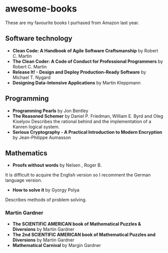 # awesome-books

These are my favourite books I purhased from Amazon last year.

## Software technology

- **Clean Code: A Handbook of Agile Software Craftsmanship** by Robert C. Martin
- **The Clean Coder: A Code of Conduct for Professional Programmers** by Robert C. Martin
- **Release It! - Design and Deploy Production-Ready Software** by Michael T. Nygard
- **Designing Data-Intensive Applications** by Martin Kleppmann

## Programming

- **Programming Pearls** by Jon Bentley
- **The Reasoned Schemer** by Daniel P. Friedman, William E. Byrd and Oleg Kiselyov
Describes the rational behind and the implementation of a Kanren logical system.
- **Serious Cryptography - A Practical Introduction to Modern Encryption** by Jean-Philippe Aumasson

## Mathematics

- **Proofs without words** by Nelsen , Roger B.

It is difficult to acquire the English version so I recomment the German language version.

- **How to solve it** by Gyorgy Polya

Describes methods of problem solving.

### Martin Gardner

- **The SCIENTIFIC AMERICAN book of Mathematical Puzzles & Diversions** by Martin Gardner
- **The 2nd SCIENTIFIC AMERICAN book of Mathematical Puzzles and Diversions** by Martin Gardner
- **Mathematical Carnival** by Margin Gardner

